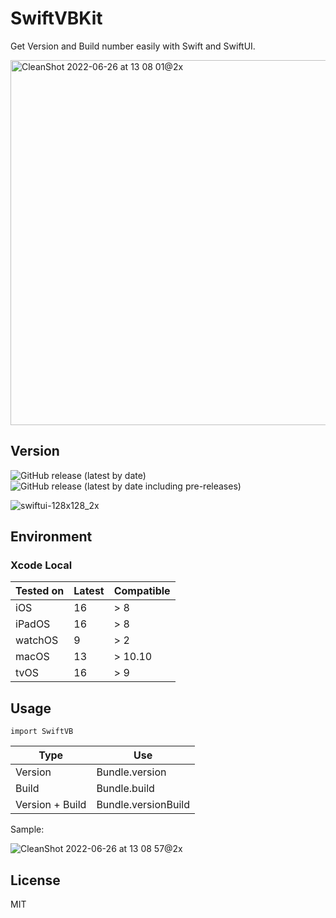 # SwiftVBKit
Get Version and Build number easily with Swift and SwiftUI.

<img width="584" alt="CleanShot 2022-06-26 at 13 08 01@2x" src="https://user-images.githubusercontent.com/54872601/175800257-632f835b-5c16-40a9-8112-0e8a9d902b88.png">

## Version
![GitHub release (latest by date)](https://img.shields.io/github/v/release/1998code/SwiftVBKit?color=g&label=STABLE&style=for-the-badge)
![GitHub release (latest by date including pre-releases)](https://img.shields.io/github/v/release/1998code/SwiftVBKit?color=green&include_prereleases&label=BETA&style=for-the-badge)

![swiftui-128x128_2x](https://user-images.githubusercontent.com/54872601/173193069-2eb486b0-1347-4448-ac2b-235b8f2f1bb0.png)

## Environment
### Xcode Local
Tested on | Latest | Compatible
--------- | ------ | ----------
iOS       | 16     | > 8
iPadOS    | 16     | > 8
watchOS   | 9      | > 2
macOS     | 13     | > 10.10
tvOS      | 16     | > 9

## Usage
`import SwiftVB`

Type            | Use
--------------- | -----
Version         | Bundle.version
Build           | Bundle.build
Version + Build | Bundle.versionBuild

Sample:

![CleanShot 2022-06-26 at 13 08 57@2x](https://user-images.githubusercontent.com/54872601/175800630-fa9eb02b-b533-42df-a545-81b83f3baf97.png)

## License
MIT
